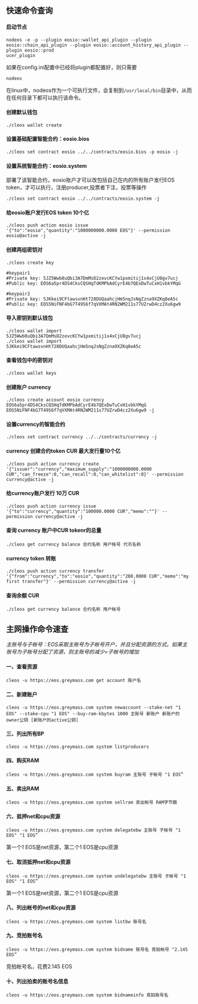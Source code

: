 ## 快速命令查询

#### 启动节点
```
nodeos -e -p --plugin eosio::wallet_api_plugin --plugin eosio::chain_api_plugin --plugin eosio::account_history_api_plugin --plugin eosio::prod
ucer_plugin
```
如果在config.ini配置中已经将plugin都配置好，则只需要
```
nodeos
```
在linux中，nodeos作为一个可执行文件，会复制到`/usr/local/bin`目录中，从而在任何目录下都可以执行该命令。

#### 创建默认钱包
```
./cleos wallet create
```

#### 设置基础配置智能合约：eosio.bios
```
./cleos set contract eosio ../../contracts/eosio.bios -p eosio -j
```

#### 设置系统智能合约：eosio.system 
部署了该智能合约，eosio账户才可以改包括自己在内的所有账户发行EOS token，才可以执行，注册producer,投票者下注，投票等操作
```
./cleos set contract eosio ../../contracts/eosio.system -j
```

#### 给eosio账户发行EOS token 10个亿
```
./cleos push action eosio issue '{"to":"eosio","quantity":"1000000000.0000 EOS"}' --permission eosio@active -j
```

#### 创建两组密钥对
```
./cleos create key

#keypair1   
#Private key: 5JZ5Wwb8uQbi3A7DmMsD2zevcKCYw1pxmitij1x4xCjU8gv7ucj
#Public key: EOS6a5pr4DS4CksCQSHqTdKMPbAdCyrE4b7QExDwTuCxH1vbkYMqG

#keypair2   
#Private key: 5JKkei9CFtawsvnHt728DUQaahcjHm5nqJsNgZzna9XZKq8eA5c
#Public key: EOS5NiFNF4bG7T49S6f7qVXMAt4RN2WM211s77UZrwD4cz2Xu6gw9
```

#### 导入密钥到默认钱包
```
./cleos wallet import 5JZ5Wwb8uQbi3A7DmMsD2zevcKCYw1pxmitij1x4xCjU8gv7ucj
./cleos wallet import 5JKkei9CFtawsvnHt728DUQaahcjHm5nqJsNgZzna9XZKq8eA5c
```

#### 查看钱包中的密钥对
```
./cleos wallet keys
```

#### 创建账户 currency
```
./cleos create account eosio currency EOS6a5pr4DS4CksCQSHqTdKMPbAdCyrE4b7QExDwTuCxH1vbkYMqG EOS5NiFNF4bG7T49S6f7qVXMAt4RN2WM211s77UZrwD4cz2Xu6gw9 -j
```

#### 设置currency的智能合约
```
./cleos set contract currency ../../contracts/currency -j
```

#### currency 创建合约token CUR 最大发行量10个亿
```
./cleos push action currency create '{"issuer":"currency","maximum_supply":"1000000000.0000 CUR","can_freeze":0,"can_recall":0,"can_whitelist":0}' --permission currency@active -j
```

#### 给currency账户发行 10万 CUR
```
./cleos push action currency issue '{"to":"currency","quantity":"100000.0000 CUR","memo":""}' --permission currency@active -j
```

#### 查询 currency 账户中CUR tokenr的总量
```
./cleos get currency balance 合约名称 用户帐号 代币名称
```

#### currency token 转账
```
./cleos push action currency transfer '{"from":"currency","to":"eosio","quantity":"200.0000 CUR","memo":"my first transfer"}' --permission currency@active -j
```

#### 查询余额 CUR
```
./cleos get currency balance 合约名称 用户帐号
```

## 主网操作命令速查

*主账号与子帐号：EOS采取主账号为子帐号开户，并且分配资源的方式。如果主账号为子帐号分配了资源，则主账号的减少=子帐号的增加*

#### 一、查看资源

```
cleos -u https://eos.greymass.com get account 账户名
```

#### 二、新建账户

```
cleos -u https://eos.greymass.com system newaccount --stake-net "1 EOS" --stake-cpu "1 EOS" --buy-ram-kbytes 1000 主账号 新账户 新账户的owner公钥 [新账户的active公钥]
```

#### 三、列出所有BP

```
cleos -u https://eos.greymass.com system listproducers
```

#### 四、购买RAM

```
cleos -u https://eos.greymass.com system buyram 主账号 子帐号 "1 EOS” 
```

#### 五、卖出RAM

```
cleos -u https://eos.greymass.com system sellram 卖出帐号 RAM字节数
```

#### 六、抵押net和cpu资源

```
cleos -u https://eos.greymass.com system delegatebw 主账号 子帐号 "1 EOS" "1 EOS”
```
第一个1 EOS是net资源，第二个1 EOS是cpu资源

#### 七、取消抵押net和cpu资源

```
cleos -u https://eos.greymass.com system undelegatebw 主账号 子帐号 "1 EOS" "1 EOS”
```
第一个1 EOS是net资源，第二个1 EOS是cpu资源

#### 八、列出帐号的net和cpu资源

```
cleos -u https://eos.greymass.com system listbw 账号名
```

#### 九、竞拍账号名

```
cleos -u https://eos.greymass.com system bidname 账号名 竞拍帐号 "2.145 EOS”
```
竞拍帐号名，花费2.145 EOS

#### 十、列出拍卖的账号名信息

```
cleos -u https://eos.greymass.com system bidnameinfo 竞拍账号名
```

